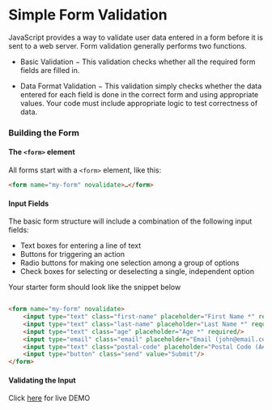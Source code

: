 # Simple Form Validation

JavaScript provides a way to validate user data entered in a form  before it is sent to a web server. Form validation generally performs two functions.

- Basic Validation − This validation checks whether all the required form fields are filled in.

- Data Format Validation − This validation simply checks whether the data entered for each field is done in the correct form and using appropriate values. Your code must include appropriate logic to test correctness of data.

### Building the Form

#### The ```<form>``` element

All forms start with a ```<form>``` element, like this:
``` html
<form name="my-form" novalidate>…</form>
```

#### Input Fields

The basic form structure will include a combination of the following input fields:

- Text boxes for entering a line of text
- Buttons for triggering an action
- Radio buttons for making one selection among a group of options
- Check boxes for selecting or deselecting a single, independent option

Your starter form should look like the snippet below 

```html 

<form name="my-form" novalidate>               
    <input type="text" class="first-name" placeholder="First Name *" required/>
    <input type="text" class="last-name" placeholder="Last Name *" required/>
    <input type="text" class="age" placeholder="Age *" required/>
    <input type="email" class="email" placeholder="Email (john@email.com) *" required/>     
    <input type="text" class="postal-code" placeholder="Postal Code (A#A #A#) *" required/>
    <input type="button" class="send" value="Submit"/>               
</form>
```
#### Validating the Input



Click [here](https://moorebarrett-jodiann.github.io/form-validation/) for live DEMO